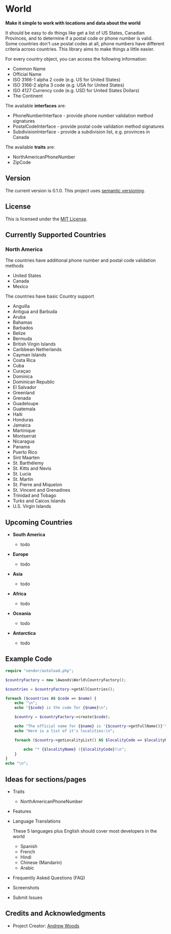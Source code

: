 
# World

**Make it simple to work with locations and data about the world**

It should be easy to do things like get a list of US States, Canadian
Provinces, and to determine if a postal code or phone number is valid.
Some countries don't use postal codes at all, phone numbers have different
criteria across countries. This library aims to make things a little easier.

For every country object, you can access the following information:

* Common Name
* Official Name
* ISO 3166-1 alpha 2 code (e.g. US for United States)
* ISO 3166-2 alpha 3 code (e.g. USA for United States)
* ISO 4127 Currency code (e.g. USD for United States Dollars)
* The Continent

The available **interfaces** are:

* PhoneNumberInterface - provide phone number validation method signatures
* PostalCodeInterface  - provide postal code validation method signatures
* SubdivisionInterface - provide a subdivision list, e.g. provinces in Canada

The available **traits** are:

* NorthAmericanPhoneNumber
* ZipCode

## Version

The current version is 0.1.0. This project uses [semantic versioning](http://semver.org).

## License

This is licensed under the [MIT License](https://opensource.org/licenses/MIT).

## Currently Supported Countries

### North America

The countries have additional phone number and postal code validation methods

  - United States
  - Canada
  - Mexico

The countries have basic Country support

  - Anguilla
  - Antigua and Barbuda
  - Aruba
  - Bahamas
  - Barbados
  - Belize
  - Bermuda
  - British Virgin Islands
  - Caribbean Netherlands
  - Cayman Islands
  - Costa Rica
  - Cuba
  - Curaçao
  - Dominica
  - Dominican Republic
  - El Salvador
  - Greenland
  - Grenada
  - Guadeloupe
  - Guatemala
  - Haiti
  - Honduras
  - Jamaica
  - Martinique
  - Montserrat
  - Nicaragua
  - Panama
  - Puerto Rico
  - Sint Maarten
  - St. Barthélemy
  - St. Kitts and Nevis
  - St. Lucia
  - St. Martin
  - St. Pierre and Miquelon
  - St. Vincent and Grenadines
  - Trinidad and Tobago
  - Turks and Caicos Islands
  - U.S. Virgin Islands

## Upcoming Countries

* **South America**

  - todo

* **Europe**

  - todo

* **Asia**

  - todo

* **Africa**

  - todo

* **Oceania**

  - todo

* **Antarctica**

  - todo


## Example Code

```php
require "vendor/autoload.php";

$countryFactory = new \Awoods\World\CountryFactory();

$countries = $countryFactory->getAllCountries();

foreach ($countries AS $code => $name) {
    echo "\n";
    echo "{$code} is the code for {$name}\n";

    $country = $countryFactory->create($code);

    echo "The official name for {$name} is '{$country->getFullName()}'\n";
    echo "Here is a list of it's localities:\n";

    foreach ($country->getLocalityList() AS $localityCode => $localityName) {

        echo "* {$localityName} ({$localityCode})\n";
    }
}
echo "\n";
```

## Ideas for sections/pages

* Traits

  - NorthAmericanPhoneNumber

* Features

* Language Translations

  These 5 languages plus English should cover most developers in the world

  - Spanish
  - French
  - Hindi
  - Chinese (Mandarin)
  - Arabic

* Frequently Asked Questions (FAQ)
* Screenshots
* Submit Issues



## Credits and Acknowledgments

* Project Creator:  [Andrew Woods](http://andrewwoods.net)


